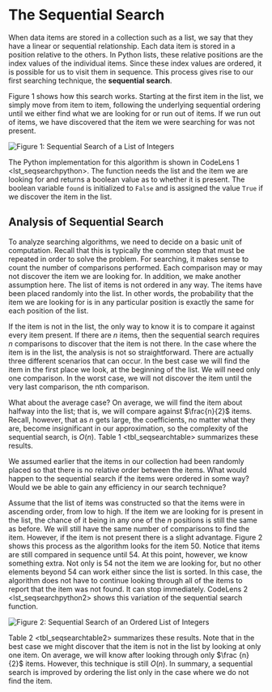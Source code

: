 The Sequential Search
=====================

When data items are stored in a collection such as a list, we say that
they have a linear or sequential relationship. Each data item is stored
in a position relative to the others. In Python lists, these relative
positions are the index values of the individual items. Since these
index values are ordered, it is possible for us to visit them in
sequence. This process gives rise to our first searching technique, the
**sequential search**.

Figure 1 shows how this search works. Starting at
the first item in the list, we simply move from item to item, following
the underlying sequential ordering until we either find what we are
looking for or run out of items. If we run out of items, we have
discovered that the item we were searching for was not present.

![Figure 1: Sequential Search of a List of
Integers](Figures/seqsearch.png)

The Python implementation for this algorithm is shown in
CodeLens 1 &lt;lst\_seqsearchpython&gt;. The function needs the list and
the item we are looking for and returns a boolean value as to whether it
is present. The boolean variable `found` is initialized to `False` and
is assigned the value `True` if we discover the item in the list.

Analysis of Sequential Search
-----------------------------

To analyze searching algorithms, we need to decide on a basic unit of
computation. Recall that this is typically the common step that must be
repeated in order to solve the problem. For searching, it makes sense to
count the number of comparisons performed. Each comparison may or may
not discover the item we are looking for. In addition, we make another
assumption here. The list of items is not ordered in any way. The items
have been placed randomly into the list. In other words, the probability
that the item we are looking for is in any particular position is
exactly the same for each position of the list.

If the item is not in the list, the only way to know it is to compare it
against every item present. If there are $n$ items, then the sequential
search requires $n$ comparisons to discover that the item is not there.
In the case where the item is in the list, the analysis is not so
straightforward. There are actually three different scenarios that can
occur. In the best case we will find the item in the first place we
look, at the beginning of the list. We will need only one comparison. In
the worst case, we will not discover the item until the very last
comparison, the nth comparison.

What about the average case? On average, we will find the item about
halfway into the list; that is, we will compare against $\frac{n}{2}$
items. Recall, however, that as *n* gets large, the coefficients, no
matter what they are, become insignificant in our approximation, so the
complexity of the sequential search, is $O(n)$.
Table 1 &lt;tbl\_seqsearchtable&gt; summarizes these results.

We assumed earlier that the items in our collection had been randomly
placed so that there is no relative order between the items. What would
happen to the sequential search if the items were ordered in some way?
Would we be able to gain any efficiency in our search technique?

Assume that the list of items was constructed so that the items were in
ascending order, from low to high. If the item we are looking for is
present in the list, the chance of it being in any one of the *n*
positions is still the same as before. We will still have the same
number of comparisons to find the item. However, if the item is not
present there is a slight advantage. Figure 2
shows this process as the algorithm looks for the item 50. Notice that
items are still compared in sequence until 54. At this point, however,
we know something extra. Not only is 54 not the item we are looking for,
but no other elements beyond 54 can work either since the list is
sorted. In this case, the algorithm does not have to continue looking
through all of the items to report that the item was not found. It can
stop immediately. CodeLens 2 &lt;lst\_seqsearchpython2&gt; shows this
variation of the sequential search function.

![Figure 2: Sequential Search of an Ordered List of
Integers](Figures/seqsearch2.png)

Table 2 &lt;tbl\_seqsearchtable2&gt; summarizes these results. Note that
in the best case we might discover that the item is not in the list by
looking at only one item. On average, we will know after looking through
only $\frac {n}{2}$ items. However, this technique is still $O(n)$. In
summary, a sequential search is improved by ordering the list only in
the case where we do not find the item.

